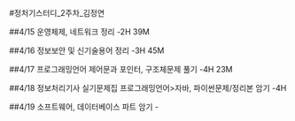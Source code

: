 #정처기스터디_2주차_김정연

##4/15
운영체제, 네트워크 정리 -2H 39M

##4/16
정보보안 및 신기술용어 정리 -3H 45M

##4/17
프로그래밍언어 제어문과 포인터, 구조체문제 풀기 -4H 23M

##4/18
정보처리기사 실기문제집 프로그래밍언어>자바, 파이썬문제/정리본 암기 -4H

##4/19
소프트웨어, 데이터베이스 파트 암기 -



